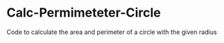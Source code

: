 # Calc-Permimeteter-Circle
Code to calculate the area and perimeter of a circle with the given radius
